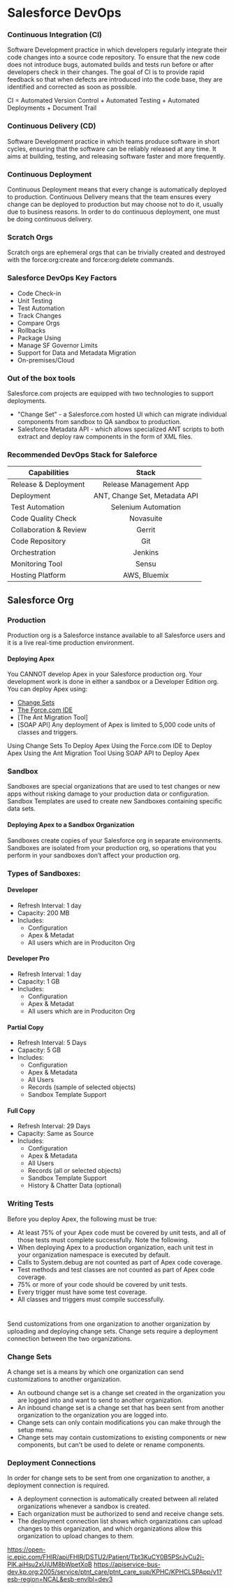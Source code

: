 # Salesforce DevOps

### Continuous Integration (CI) 
Software Development practice in which developers regularly integrate their code changes into a source code
repository. To ensure that the new code does not introduce bugs, automated builds and tests run before or after
developers check in their changes. The goal of CI is to provide rapid feedback so that when defects are introduced
into the code base, they are identified and corrected as soon as possible.

CI = Automated Version Control + Automated Testing + Automated Deployments + Document Trail

### Continuous Delivery (CD) 
Software Development practice in which teams produce software in short cycles, ensuring that the software can
be reliably released at any time. It aims at building, testing, and releasing software faster and more frequently.

### Continuous Deployment 
Continuous Deployment means that every change is automatically deployed to production. Continuous Delivery
means that the team ensures every change can be deployed to production but may choose not to do it, usually
due to business reasons. In order to do continuous deployment, one must be doing continuous delivery.

### Scratch Orgs
Scratch orgs are ephemeral orgs that can be trivially created and destroyed with the force:org:create and
force:org:delete commands.

### Salesforce DevOps Key Factors
* Code Check-in
* Unit Testing
* Test Automation
* Track Changes
* Compare Orgs
* Rollbacks
* Package Using
* Manage SF Governor Limits
* Support for Data and Metadata Migration
* On-premises/Cloud

### Out of the box tools

Salesforce.com projects are equipped with two technologies to support deployments.  

* "Change Set" - a Salesforce.com hosted UI which can migrate individual components from sandbox to QA sandbox to production.  
* Salesforce Metadata API - which allows specialized ANT scripts to both extract and deploy raw components in the form of XML files.

### Recommended DevOps Stack for Saleforce
| Capabilities        | Stack           | 
| ------------- |:-------------:| 
| Release & Deployment | Release Management App | 
| Deployment      | ANT, Change Set, Metadata API | 
| Test Automation | Selenium Automation | 
| Code Quality Check | Novasuite |
| Collaboration & Review | Gerrit |
| Code Repository | Git |
| Orchestration | Jenkins | 
| Monitoring Tool | Sensu | 
| Hosting Platform | AWS, Bluemix | 


## Salesforce Org

### Production
Production org is a Salesforce instance available to all Salesforce users and it is a live real-time production environment. 

#### Deploying Apex
You CANNOT develop Apex in your Salesforce production org. Your development work is done in either a sandbox or a Developer Edition org.
You can deploy Apex using:
* [Change Sets](https://developer.salesforce.com/docs/atlas.en-us.apexcode.meta/apexcode/apex_deploying_changesets.htm)
* [The Force.com IDE]()
* [The Ant Migration Tool]
* [SOAP API]
Any deployment of Apex is limited to 5,000 code units of classes and triggers.

Using Change Sets To Deploy Apex
Using the Force.com IDE to Deploy Apex
Using the Ant Migration Tool
Using SOAP API to Deploy Apex


### Sandbox
Sandboxes are special organizations that are used to test changes or new apps without risking damage to your production data or configuration. Sandbox Templates are used to create new Sandboxes containing specific data sets.

#### Deploying Apex to a Sandbox Organization
Sandboxes create copies of your Salesforce org in separate environments. Sandboxes are isolated from your production org, so operations that you perform in your sandboxes don’t affect your production org.


### Types of Sandboxes:

#### Developer 
* Refresh Interval: 1 day
* Capacity: 200 MB
* Includes:
  * Configuration
  * Apex & Metadat
  * All users which are in Produciton Org
#### Developer Pro
* Refresh Interval: 1 day
* Capacity: 1 GB
* Includes:
  * Configuration
  * Apex & Metadat
  * All users which are in Produciton Org
#### Partial Copy
* Refresh Interval:  5 Days
* Capacity:  5 GB
* Includes:
  * Configuration
  * Apex & Metadata
  * All Users
  * Records (sample of selected objects)
  * Sandbox Template Support
#### Full Copy 
* Refresh Interval:  29 Days
* Capacity:  Same as Source
* Includes:
  * Configuration
  * Apex & Metadata
  * All Users
  * Records (all or selected objects)
  * Sandbox Template Support
  * History & Chatter Data (optional)

### Writing Tests
Before you deploy Apex, the following must be true:
* At least 75% of your Apex code must be covered by unit tests, and all of those tests must complete successfully.
Note the following.
* When deploying Apex to a production organization, each unit test in your organization namespace is executed by default.
* Calls to System.debug are not counted as part of Apex code coverage.
* Test methods and test classes are not counted as part of Apex code coverage.
* 75% or more of your code should be covered by unit tests.
* Every trigger must have some test coverage.
* All classes and triggers must compile successfully.

#
Send customizations from one organization to another organization by uploading and deploying change sets. Change sets require a deployment connection between the two organizations.

### Change Sets
A change set is a means by which one organization can send customizations to another organization.
* An outbound change set is a change set created in the organization you are logged into and want to send to another organization.
* An inbound change set is a change set that has been sent from another organization to the organization you are logged into.
* Change sets can only contain modifications you can make through the setup menu.
* Change sets may contain customizations to existing components or new components, but can't be used to delete or rename components.

### Deployment Connections
In order for change sets to be sent from one organization to another, a deployment connection is required.
* A deployment connection is automatically created between all related organizations whenever a sandbox is created.
* Each organization must be authorized to send and receive change sets.
* The deployment connection list shows which organizations can upload changes to this organization, and which organizations allow this organization to upload changes to them.







https://open-ic.epic.com/FHIR/api/FHIR/DSTU2/Patient/Tbt3KuCY0B5PSrJvCu2j-PlK.aiHsu2xUjUM8bWpetXoB
https://apiservice-bus-dev.kp.org:2005/service/ptnt_care/ptnt_care_sup/KPHC/KPHCLSPApp/v1?esb-region=NCAL&esb-envlbl=dev3




